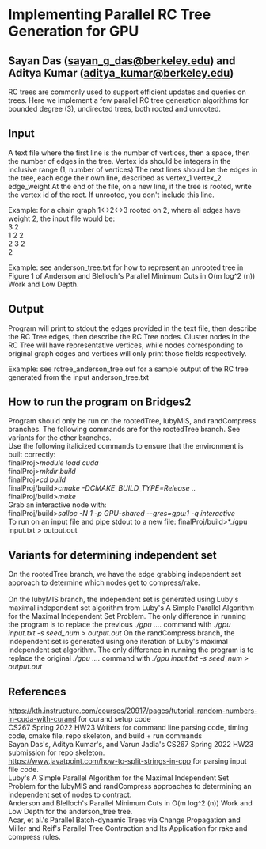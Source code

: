 # Implementing Parallel RC Tree Generation for GPU
## Sayan Das (sayan_g_das@berkeley.edu) and Aditya Kumar (aditya_kumar@berkeley.edu)

RC trees are commonly used to support efficient updates and queries on trees.
Here we implement a few parallel RC tree generation algorithms for bounded degree (3), undirected trees, both rooted and unrooted.

## Input
A text file where the first line is the number of vertices, then a space, then the number of edges in the tree.
Vertex ids should be integers in the inclusive range (1, number of vertices)
The next lines should be the edges in the tree, each edge their own line, described as vertex_1 vertex_2 edge_weight
At the end of the file, on a new line, if the tree is rooted, write the vertex id of the root. If unrooted, you don't include this line.

Example: for a chain graph 1<->2<->3 rooted on 2, where all edges have weight 2, the input file would be: <br>
3 2<br>
1 2 2<br>
2 3 2<br>
2<br>

Example: see anderson_tree.txt for how to represent an unrooted tree in Figure 1 of Anderson and Blelloch's Parallel Minimum Cuts in O(m log^2 (n)) Work and Low Depth.

## Output
Program will print to stdout the edges provided in the text file, then describe the RC Tree edges, then describe the RC Tree nodes.
Cluster nodes in the RC Tree will have representative vertices, while nodes corresponding to original graph edges and vertices will only print those fields respectively.

Example: see rctree_anderson_tree.out for a sample output of the RC tree generated from the input anderson_tree.txt

## How to run the program on Bridges2
Program should only be run on the rootedTree, lubyMIS, and randCompress branches.
The following commands are for the rootedTree branch. See variants for the other branches. <br>
Use the following italicized commands to ensure that the environment is built correctly: <br>
finalProj>*module load cuda* <br>
finalProj>*mkdir build* <br>
finalProj>*cd build* <br>
finalProj/build>*cmake -DCMAKE_BUILD_TYPE=Release ..* <br>
finalProj/build>*make* <br>
Grab an interactive node with: <br>
finalProj/build>*salloc -N 1 -p GPU-shared --gres=gpu:1 -q interactive* <br>
To run on an input file and pipe stdout to a new file:
finalProj/build>*./gpu input.txt > output.out

## Variants for determining independent set
On the rootedTree branch, we have the edge grabbing independent set approach to determine which nodes get to compress/rake.<br> <br>
On the lubyMIS branch, the independent set is generated using Luby's maximal independent set algorithm from Luby's A Simple Parallel Algorithm for the Maximal Independent Set Problem.
The only difference in running the program is to replace the previous *./gpu ....* command with *./gpu input.txt -s seed_num > output.out*
On the randCompress branch, the independent set is generated using one iteration of Luby's maximal independent set algorithm.
The only difference in running the program is to replace the original *./gpu ....* command with *./gpu input.txt -s seed_num > output.out*

## References
https://kth.instructure.com/courses/20917/pages/tutorial-random-numbers-in-cuda-with-curand for curand setup code <br>
CS267 Spring 2022 HW23 Writers for command line parsing code, timing code, cmake file, repo skeleton, and build + run commands <br>
Sayan Das's, Aditya Kumar's, and Varun Jadia's CS267 Spring 2022 HW23 submission for repo skeleton. <br>
https://www.javatpoint.com/how-to-split-strings-in-cpp for parsing input file code. <br>
Luby's A Simple Parallel Algorithm for the Maximal Independent Set Problem for the lubyMIS and randCompress approaches to determining an independent set of nodes to contract. <br>
Anderson and Blelloch's Parallel Minimum Cuts in O(m log^2 (n)) Work and Low Depth for the anderson_tree tree. <br>
Acar, et al.'s Parallel Batch-dynamic Trees via Change Propagation and Miller and Reif's Parallel Tree Contraction and Its Application for rake and compress rules.
